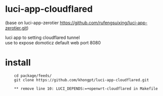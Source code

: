 # luci-app-cloudflared

(base on luci-app-zerotier https://github.com/rufengsuixing/luci-app-zerotier.git)

luci app to setting cloudflared tunnel <br>
use to expose domoticz default web port 8080

# install

        cd package/feeds/
        git clone https://github.com/khongpt/luci-app-cloudflared.git
        
        ** remove line 10: LUCI_DEPENDS:=+openwrt-cloudflared in Makefile
